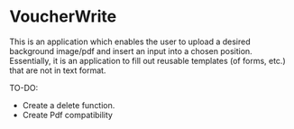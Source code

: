 # VoucherWrite

This is an application which enables the user to upload a desired background image/pdf and insert an input into a chosen position.
Essentially, it is an application to fill out reusable templates (of forms, etc.) that are not in text format.


TO-DO:

- Create a delete function.
- Create Pdf compatibility
